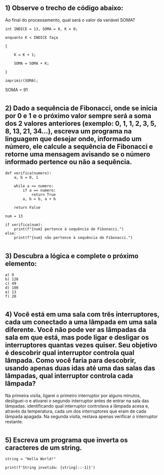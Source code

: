 
## 1) Observe o trecho de código abaixo: 

Ao final do processamento, qual será o valor da variável SOMA? 

    int INDICE = 13, SOMA = 0, K = 0; 

 	enquanto K < INDICE faça 

	{ 

		K = K + 1; 

		SOMA = SOMA + K; 

	} 

 	imprimir(SOMA); 

SOMA = 91
#
## 2) Dado a sequência de Fibonacci, onde se inicia por 0 e 1 e o próximo valor sempre será a soma dos 2 valores anteriores (exemplo: 0, 1, 1, 2, 3, 5, 8, 13, 21, 34...), escreva um programa na linguagem que desejar onde, informado um número, ele calcule a sequência de Fibonacci e retorne uma mensagem avisando se o número informado pertence ou não a sequência. 


    def verifica(numero):
        a, b = 0, 1

        while a <= numero:
            if a == numero:
                return True
            a, b = b, a + b

        return False

    num = 13

    if verifica(num):
        print(f"{num} pertence à sequência de Fibonacci.")
    else:
        print(f"{num} não pertence à sequência de Fibonacci.")

#
## 3) Descubra a lógica e complete o próximo elemento:  

    a) 9
	b) 128
	c) 49
	d) 100
	e) 13
	f) 20

#
## 4) Você está em uma sala com três interruptores, cada um conectado a uma lâmpada em uma sala diferente. Você não pode ver as lâmpadas da sala em que está, mas pode ligar e desligar os interruptores quantas vezes quiser. Seu objetivo é descobrir qual interruptor controla qual lâmpada. Como você faria para descobrir, usando apenas duas idas até uma das salas das lâmpadas, qual interruptor controla cada lâmpada?  

Na primeira visita, ligarei o primeiro interruptor por alguns minutos, desliguei-o e ativarei o segundo interruptor antes de entrar na sala das lâmpadas. identificando qual interruptor controlava a lâmpada acesa e, através da temperatura, cada um dos interruptores que eram de cada lâmpada apagada. Na segunda visita, restava apenas verificar o interruptor restante.

#
## 5) Escreva um programa que inverta os caracteres de um string. 

    string = "Hello World!"

    print(f'String invetida: {string[::-1]}')
